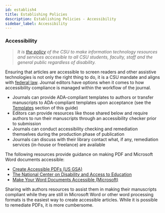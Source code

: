 ```yaml
---
id: establish4
title: Establishing Policies
description: Establishing Policies - Accessibility
sidebar_label: Accessibility
---
```


### Accessibility
> *It is [the policy](https://calstate.policystat.com/policy/6629496/latest/) of the CSU to make information technology resources and services accessible
> to all CSU students, faculty, staff and the general public regardless of disability.*

Ensuring that articles are accessible to screen readers and other assistive technologies is not only the right thing to do, it is a CSU mandate and aligns with [federal law](https://www.section508.gov/manage/laws-and-policies). Journal editors have options when it comes to how accessibility compliance is managed within the workflow of the journal.
 - Journals can provide ADA-compliant templates to authors or transfer manuscripts to ADA-compliant templates upon acceptance (see the [Templates](info2.md) section of this guide)
 - Editors can provide resources like those shared below and require authors to run their manuscripts through an accessibility checker prior to submission
 - Journals can conduct accessibility checking and remediation themselves during the production phase of publication
 - Journals can discuss with their library contact what, if any, remediation services (in-house or freelance) are available

 The following resources provide guidance on making PDF and Microsoft Word documents accessible:

 - [Create Accessible PDFs (US GSA)](https://www.section508.gov/create/pdfs)
 - [The National Center on Disability and Access to Education](http://ncdae.org/resources/cheatsheets/)
 - [Make Your Word Documents Accessible (Microsoft)](https://support.microsoft.com/en-us/office/make-your-word-documents-accessible-to-people-with-disabilities-d9bf3683-87ac-47ea-b91a-78dcacb3c66d)

Sharing with authors resources to assist them in making their manuscripts compliant while they are still in Microsoft Word or other word processing formats is the easiest way to create accessible articles. While it is possible to remediate PDFs, it is more cumbersome.
